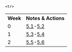 <table>
  <tr>
   <th>Week</th>
   <th>Notes & Actions</th>
   </tr>

  <tr>
   <td>0</td>
   <td><a href="collegeboard/5.1">5.1</a>-<a href="collegeboard/5.2">5.2</a></td>
  </tr>  
  
  <tr>
   <td>1</td>
   <td><a href="collegeboard/5.3">5.3</a>-<a href="collegeboard/5.4">5.4</a></td>
  </tr> 
  
    <tr>
   <td>2</td>
   <td><a href="collegeboard/5.5">5.5</a>-<a href="collegeboard/5.6">5.6</a></td>
  </tr> 

